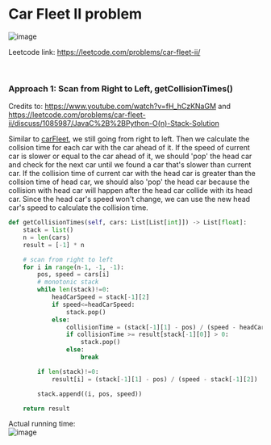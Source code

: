 # Car Fleet II problem
![image](https://user-images.githubusercontent.com/25105806/137035455-141e409f-e578-4870-8bc4-f4af5f35bf2d.png)

Leetcode link: https://leetcode.com/problems/car-fleet-ii/

<br />

### Approach 1: Scan from Right to Left, getCollisionTimes()
Credits to: https://www.youtube.com/watch?v=fH_hCzKNaGM and https://leetcode.com/problems/car-fleet-ii/discuss/1085987/JavaC%2B%2BPython-O(n)-Stack-Solution

Similar to [carFleet](https://github.com/artisan1218/LeetCode-Solution/tree/main/carFleet), we still going from right to left. Then we calculate the collsion time for each car with the car ahead of it. If the speed of current car is slower or equal to the car ahead of it, we should 'pop' the head car and check for the next car until we found a car that's slower than current car. If the collision time of current car with the head car is greater than the collsion time of head car, we should also 'pop' the head car because the collision with head car will happen after the head car collide with its head car. Since the head car's speed won't change, we can use the new head car's speed to calculate the collision time. 

```python
def getCollisionTimes(self, cars: List[List[int]]) -> List[float]:
    stack = list()
    n = len(cars)
    result = [-1] * n

    # scan from right to left
    for i in range(n-1, -1, -1):
        pos, speed = cars[i]
        # monotonic stack
        while len(stack)!=0:
            headCarSpeed = stack[-1][2]
            if speed<=headCarSpeed:
                stack.pop()
            else:
                collisionTime = (stack[-1][1] - pos) / (speed - headCarSpeed)
                if collisionTime >= result[stack[-1][0]] > 0:
                    stack.pop()
                else:
                    break

        if len(stack)!=0:
            result[i] = (stack[-1][1] - pos) / (speed - stack[-1][2])

        stack.append((i, pos, speed))

    return result
```

Actual running time:\
![image](https://user-images.githubusercontent.com/25105806/137036001-87c6a857-69e4-4bb6-89cc-ead05c44c90a.png)
